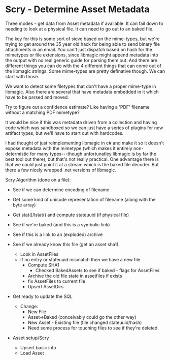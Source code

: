 ﻿# Scry - Determine Asset Metadata

Three modes - get data from Asset metadata if available.  It can fail down to needing to look at a physical file.
It can need to go out to an baked file.

The key for this is some sort of sieve based on the mime-types,
but we're trying to get around the 35 year old hack for being able to send
binary file attachments in an email.   You can't just dispatch based on hash
for the mimetypes or file extensions, since libmagic might append metadata into the
output with no real generic guide for parsing them out.   And there are different things you can do with the 4 different
things that can come out of the libmagic strings.  Some mime-types are pretty definative though. 
We can start with those.

We want to detect some filetypes that don't have a proper mime-type in libmagic.  Also there are 
several that have metadata embedded in it which have to be parsed and moved.

Try to figure out a confidence estimate?  Like having a 'PDF' filename without a matching PDF mimetype?

It would be nice if this was metadata driven from a collection and having code which was sandboxed
so we can just have a series of plugins for new artifact types, but we'll have to start out with hardcodes.

I had thought of just reimplementing libmagic in c# and make it so it doesn't expose metadata
with the mimetype (which makes it entirely non-determistic for many types---though unfortunatley libmagic is by
far the best tool out there), but that's not really practical.  One advantage there is that we could
just point it at a stream which is the baked file decoder.  But there a few nicely wrapped .net versions of libmagic.





Scry Algorithm (done on a file):

* See if we can determine encoding of filename
* Get some kind of unicode representation of filename (along with the byte array)
* Get stat()/lstat() and compute stateuuid (if physical file)
* See if we're baked (and this is a symbolic link)
* See if this is a link to an (exploded) archive 


* See if we already know this file (get an asset sha1)
  * Look in AssetFiles
  * If no entry or stateuuid mismatch then we have a new file
    * Compute SHA1
      * Checked BakedAssets to see if baked - flags for AssetFiles
    * Archive the old file state in assetfiles if exists
    * fix AssetFiles to current file
    * Upsert AssetDirs
* Get ready to update the SQL
  * Change:
    * New File
    * Asset->Baked (conceivably could go the other way)
    * New Asset - Existing file (file changed stateuuid/hash)
    * Need some process for touching files to see if they're deleted

* Asset setup/Scry
  * Upsert basic info
  * Load Asset